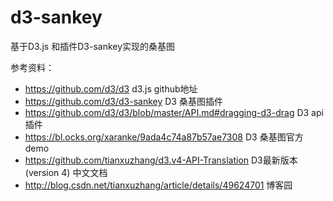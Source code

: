 # d3-sankey
基于D3.js 和插件D3-sankey实现的桑基图

参考资料：
* https://github.com/d3/d3   d3.js github地址
* https://github.com/d3/d3-sankey  D3  桑基图插件
* https://github.com/d3/d3/blob/master/API.md#dragging-d3-drag  D3  api插件
* https://bl.ocks.org/xaranke/9ada4c74a87b57ae7308   D3 桑基图官方demo
* https://github.com/tianxuzhang/d3.v4-API-Translation  D3最新版本(version 4) 中文文档
* http://blog.csdn.net/tianxuzhang/article/details/49624701  博客园
